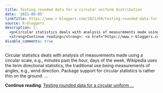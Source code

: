 ```yaml
---
title: Testing rounded data for a circular uniform distribution
date: '2021-09-05'
linkTitle: https://www.r-bloggers.com/2021/09/testing-rounded-data-for-a-circular-uniform-distribution/
source: R-bloggers
description: |-
  <p>Circular statistics deals with analysis of measurements made using a circular scale, e.g., minutes past the hour, days of the week. Wikipedia uses the term directional statistics, the traditional use being measurements of angles, e.g., wind direction. Package support for circular statistics is rather thin on the ground. ...</p>
  <strong>Continue reading</strong>: <a href="https://www.r-bloggers.com/2021/09/testing-rounded-data-for-a-circular-uniform-distribution/">Testing rounded data for a circular uniform ...
disable_comments: true
---
```

<p>Circular statistics deals with analysis of measurements made using a circular scale, e.g., minutes past the hour, days of the week. Wikipedia uses the term directional statistics, the traditional use being measurements of angles, e.g., wind direction. Package support for circular statistics is rather thin on the ground. ...</p>
<strong>Continue reading</strong>: <a href="https://www.r-bloggers.com/2021/09/testing-rounded-data-for-a-circular-uniform-distribution/">Testing rounded data for a circular uniform ...